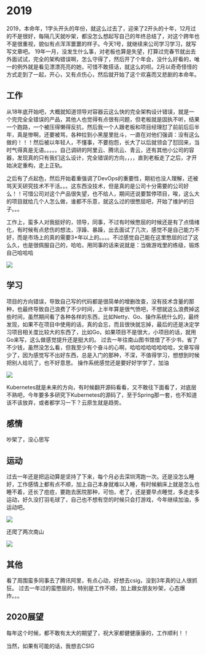 # 2019
2019，本命年，1字头开头的年份，就这么过去了，迎来了2开头的十年，12月过的不是很好，每隔几天就吵架，都没怎么想起写自己的年终总结了，对这个跨年也不是很重视，貌似有点浑浑噩噩的样子。今天1号，就继续来公司学习学习，就写写文章吧。
19年一月，没发生什么事，对老板也算是失望，打算过完春节就出去外面试试，完全的架构错误啊，怎么守得了，然后开了个年会，没什么好看的，唯一的例外就是看见漂漂亮亮的她，可惜不敢搭话，就这么的呗。2月以奇奇怪怪的方式走到了一起，开心，又有点伤心，然后就开始了这个欢喜而又悲剧的本命年。


## 工作
从18年底开始吧，大概就知道领导对容器云这么快的完全架构设计错误，就是一个完完全全错误的产品，其他人也觉得有点很有问题，但老板就是固执不听，结果一个跑路，一个被压得懒得反抗，然后我一个人跟老板和项目经理怼了前前后后半年，真是惨啊，还要被骂，各种拉到小黑屋里批斗，一直在对他们强调：没有这么做的！！！然后被以年轻人，不懂事，不要抱怨，长大了以后就领会了怼回来，当时气得真是无语。。。。。自己调研的阿里云、腾讯云、青云，还有其他小公司的容器，发现真的只有我们这么设计，完全错误的方向，，，，直到老板走了之后，才开始决定重构，走上正轨。

之后有了点起色，然后开始着重强调了DevOps的重要性，期初也没人理解，还被骂天天研究技术不干活。。。这东西没技术，但是真的是公司十分需要的公司好么！！可惜公司对这个产品很失望，也不给人，期间还说要暂停项目，唉，这么大的项目就给几个人怎么做，谁都不乐意，就这么过的很憋屈吧，开始了维护的日子。。。

工作上，蛮多人对我挺好的，领导，同事，不过有时候憋屈的时候还是有了点情绪化，有时候有点悲伤的想法，浮躁、暴躁，出去面试了几次，感觉不是自己能力不好，而是市场上的真的需要3+年以上的。。。。不过感觉自己能在这里憋屈的过了这么久，也是很佩服自己的，哈哈，用同事的话来说就是：当做游戏里的练级，锻炼自己哈哈哈

![](https://upyuncdn.wenzhihuai.com/202001010544131765044792.png)

## 学习
项目的方向错误，导致自己写的代码都是很简单的增删改查，没有技术含量的那种，也最终导致自己浪费了不少时间，上半年算是很气愤吧，不想就这么浪费掉这些时间，虽然期间看了各种各样的东西，比如Netty、Go、操作系统什么的，最终发现，如果不在项目中使用的话，真的会忘，而且很快就忘掉，最后的还是决定学习项目相关度比较大的东西了，比如Go，如果项目不是很大，小项目的话，就用Go来写，这么做感觉提升还是挺大的。
过去一年往南山图书馆借了不少书，省了不少钱，虽然没怎么看，但我至少有个奋斗的心啊，哈哈哈哈哈哈哈哈，文章写得少了，因为感觉写不出好东西，总是入门的那种，不深，不值得学习，想想到时候把别人给坑了，也不好意思。
操作系统感觉还是要好好学学了，加油

![](https://upyuncdn.wenzhihuai.com/202001010516141216483720.png)

Kubernetes就是未来的方向，有时候翻开源码看看，又不敢往下面看了，对底层不熟吧，今年要多多研究下Kubernetes的源码了，至于Spring那一套，也不知道该不该放弃，或者都学习一下？云原生就是趋势。

## 感情
吵架了，没心思写

## 运动
过去一年还是把运动算是坚持了下来，每个月必去深圳湾跑一次。还是没怎么睡好，工作感情上都有点不顺，加上自己本身就难以入睡，有时候躺床上就是怎么也睡不着，还长了痘痘，要跑去医院那种，可怕，老了，还是要早点睡觉，多走走多运动，好久没打羽毛球了，自己也不想有空的时候只会打游戏，今年继续加油，多运动吧。

![](http://image.wenzhihuai.com/images/20200101052650730023760.png)

还爬了两次南山  

![](http://image.wenzhihuai.com/images/202001010535231861948911.png)

## 其他
看了周围蛮多同事去了腾讯阿里，有点心动，好想去csig，没到3年真的让人很抓狂。
过去一年过的蛮憋屈的，特别是工作不顺，加上跟女朋友吵架，心态爆炸。。。



## 2020展望
每年这个时候，都不敢有太大的期望了，祝大家都健健康康的，工作顺利！！

当然，如果有可能的话，我想去CSIG